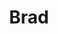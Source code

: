---
title: "Brad"
summary: "Regan Hagar was in a band called Malfunkshun with Andrew Wood, and Malfunkshun shared a rehearsal space with Green River which Stone Gossard was a member of. Andrew Wood and Stone Gossard played together in Mother Love Bone after that and Regan, Shawn and Mike formed the band Satchel. They all remained friends during this time as Regan, Stone, and Jeff Ament would often have jam sessions and eventually Regan, Shawn, Mike, and Stone decided to form another band which they wanted to call `Shame` but that name was already taken by a man named Brad Wilson... so they decided on the next best thing, they called this band Brad. That is the story on how this band was formed."
image: "brad.jpg"
apple_music_artist_url: "https://music.apple.com/gb/artist/brad/274477015"
wikipedia_url: "https://en.wikipedia.org/wiki/Brad_(band)"
---